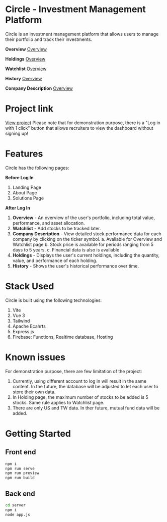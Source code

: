 # Circle - Investment Management Platform

Circle is an investment management platform that allows users to manage their portfolio and track their investments.

**Overview**
[Overview](/snapshot/overview.png)

**Holdings**
[Overview](/snapshot/holgins.png)

**Watchlist**
[Overview](/snapshot/watchlist.png)

**History**
[Overview](/snapshot/history.png)

**Company Description**
[Overview](/snapshot/info.png)

# Project link

[View project](https://cloud-func-test-256db.web.app/#/)
Please note that for demonstration purpose, there is a "Log in with 1 click" button that allows recruiters to view the dashboard without signing up!

# Features

Circle has the following pages:

**Before Log In**

1. Landing Page
2. About Page
3. Solutions Page

**After Log In**

1. **Overview** - An overview of the user's portfolio, including total value, performance, and asset allocation.
2. **Watchlist** - Add stocks to be tracked later.
3. **Company Description** - View detailed stock performance data for each company by clicking on the ticker symbol.
   a. Avaliable for Overview and Watchlist page
   b. Stock price is available for periods ranging from 5 days to 5 years.
   c. Financial data is also is available
4. **Holdings** - Displays the user's current holdings, including the quantity, value, and performance of each holding.
5. **History** - Shows the user's historical performance over time.

# Stack Used

Circle is built using the following technologies:

1. Vite
2. Vue 3
3. Tailwind
4. Apache Ecahrts
5. Express.js
6. Firebase: Functions, Realtime database, Hosting

# Known issues

For demonstration purpose, there are few limitation of the project:

1. Currently, using different account to log in will result in the same content. In the future, the database will be adjusted to let each user to store their own data.
2. In Holding page, the maximum number of stocks to be added is 5 stocks. Same rule applies to Watchlist page.
3. There are only US and TW data. In ther future, mutual fund data will be added.

# Getting Started

## Front end

```sh
npm i
npm run serve
npm run preview
npm run build
```

## Back end

```sh
cd server
npm i
node app.js
```
